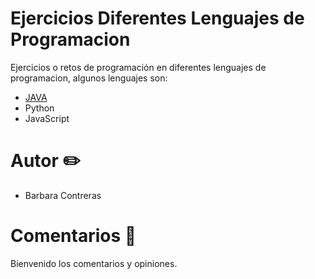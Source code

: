 # Ejercicios Diferentes Lenguajes de Programacion
Ejercicios o retos de programación en diferentes lenguajes de programacion, algunos lenguajes son:
- [JAVA](https://github.com/barbaraech/Ejercicios_Diferentes_Lenguajes/tree/main/Java)
- Python
- JavaScript

# Autor :pencil2:
 - Barbara Contreras
 
 # Comentarios :pencil:
 Bienvenido los comentarios y opiniones.
 
